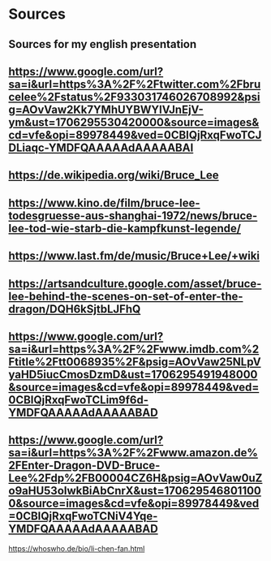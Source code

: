 # Sources
Sources for my english presentation
-
https://www.google.com/url?sa=i&url=https%3A%2F%2Ftwitter.com%2Fbrucelee%2Fstatus%2F933031746026708992&psig=AOvVaw2Kk7YMhUYBWYlVJnEjV-ym&ust=1706295530420000&source=images&cd=vfe&opi=89978449&ved=0CBIQjRxqFwoTCJDLiaqc-YMDFQAAAAAdAAAAABAI
-
https://de.wikipedia.org/wiki/Bruce_Lee
-
https://www.kino.de/film/bruce-lee-todesgruesse-aus-shanghai-1972/news/bruce-lee-tod-wie-starb-die-kampfkunst-legende/
-
https://www.last.fm/de/music/Bruce+Lee/+wiki
-
https://artsandculture.google.com/asset/bruce-lee-behind-the-scenes-on-set-of-enter-the-dragon/DQH6kSjtbLJFhQ
-
https://www.google.com/url?sa=i&url=https%3A%2F%2Fwww.imdb.com%2Ftitle%2Ftt0068935%2F&psig=AOvVaw25NLpVyaHD5iucCmosDzmD&ust=1706295491948000&source=images&cd=vfe&opi=89978449&ved=0CBIQjRxqFwoTCLim9f6d-YMDFQAAAAAdAAAAABAD
-
https://www.google.com/url?sa=i&url=https%3A%2F%2Fwww.amazon.de%2FEnter-Dragon-DVD-Bruce-Lee%2Fdp%2FB00004CZ6H&psig=AOvVaw0uZo9aHU53oIwkBiAbCnrX&ust=1706295468011000&source=images&cd=vfe&opi=89978449&ved=0CBIQjRxqFwoTCNiV4Yqe-YMDFQAAAAAdAAAAABAD
-
https://whoswho.de/bio/li-chen-fan.html
